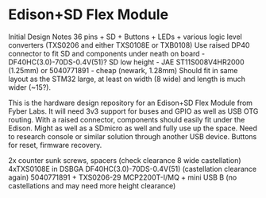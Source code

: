 Edison+SD Flex Module
========

Initial Design Notes
36 pins + SD + Buttons + LEDs + various logic level converters (TXS0206 and either TXS0108E or TXB0108)
Use raised DP40 connector to fit SD and components under neath on board - DF40HC(3.0)-70DS-0.4V(51)?
SD low height - JAE ST11S008V4HR2000 (1.25mm) or 5040771891 - cheap (newark, 1.28mm)
Should fit in same layout as the STM32 large, at least on width (8 wide) and length is much wider (~15?).

This is the hardware design repository for an Edison+SD Flex Module from Fyber Labs.  It will need 3v3 support
for buses and GPIO as well as USB OTG routing.  With a raised connector, components should easily fit under
the Edison.  Might as well as a SDmicro as well and fully use up the space.  Need to research console or
similar solution through another USB device.  Buttons for reset, firmware recovery.

2x counter sunk screws, spacers (check clearance 8 wide castellation)
4xTXS0108E in DSBGA
DF40HC(3.0)-70DS-0.4V(51) (castellation clearance again)
5040771891 + TXS0206-29
MCP2200T-I/MQ + mini USB B (no castellations and may need more height clearance)


